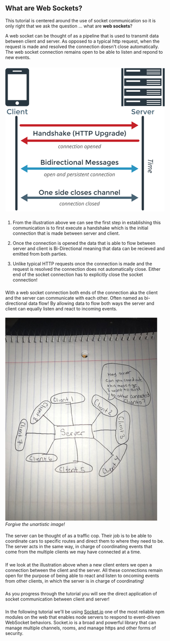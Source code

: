 ## What are Web Sockets?

This tutorial is centered around the use of socket communication so it is only right that we ask the question ... what are **web sockets**?

A web socket can be thought of as a pipeline that is used to transmit data between client and server. As opposed to a typical http request, when the request is made and resolved the connection doesn't close automatically. The web socket connection remains open to be able to listen and repond to new events.
#####
![Bi-Directional Communication](./assets/WebSockets-Diagram.png)
#####
1. From the illustration above we can see the first step in establishing this communication is to first execute a handshake which is the initial connection that is made between server and client.

2. Once the connection is opened the data that is able to flow between server and client is Bi-Directional meaning that data can be recieved and emitted from both parties.

3. Unlike typical HTTP requests once the connection is made and the request is resolved the connection does not automatically close. Either end of the socket connection has to explicitly close the socket connection!
#####
With a web socket connection both ends of the connection aka the client and the server can communicate with each other. Often named as bi-directional data flow! By allowing data to flow both ways the server and client can equally listen and react to incoming events.
#### 
![Multiple Connected Clients](./assets/ConnectedClients.jpeg)
_Forgive the unartistic image!_
####
The server can be thought of as a traffic cop. Their job is to be able to coordinate cars to specific routes and direct them to where they need to be. The server acts in the same way, in charge of coordinating events that come from the multiple clients we may have connected at a time.
#####
If we look at the illustration above when a new client enters we open a connection between the client and the server. All these connections remain open for the purpose of being able to react and listen to oncoming events from other clients, in which the server is in charge of coordinating!
#####
As you progress through the tutorial you will see the direct application of socket communication between client and server!
#####
In the following tutorial we'll be using [Socket.io](https://socket.io/) one of the most reliable npm modules on the web that enables node servers to respond to event-driven WebSocket behaviors. Socket.io is a broad and powerful library that can manage multiple channels, rooms, and manage https and other forms of security. 
